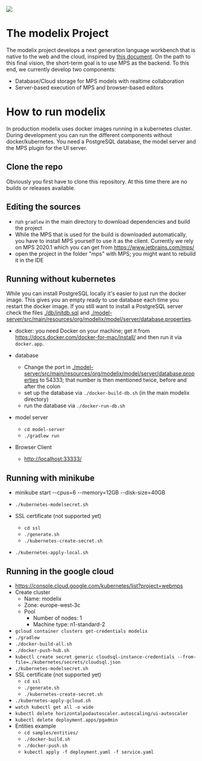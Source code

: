 <a href="https://build.mbeddr.com/project.html?projectId=WebMps_WebMpsBuild&tab=projectOverview"><img src="http://build.mbeddr.com/app/rest/builds/buildType:(id:WebMps_WebMpsBuild)/statusIcon"/></a>


# The modelix Project

The modelix project develops a next generation language workbench that is native to the web and the cloud, inspired by [this document](http://voelter.de/data/pub/APlatformForSystemsAndBusinessModeling.pdf). On the path to this final vision, the short-term goal is to use MPS as the backend. To this end, we currently develop two components:

* Database/Cloud storage for MPS models with realtime collaboration
* Server-based execution of MPS and browser-based editors

# How to run modelix

In production modelix uses docker images running in a kubernetes cluster.
During development you can run the different components without docker/kubernetes.
You need a PostgreSQL database, the model server and the MPS plugin for the UI server.

## Clone the repo

Obviously you first have to clone this repository. At this time there are no builds or releases available.


## Editing the sources

- run `gradlew` in the main directory to download dependencies and build the project
- While the MPS that is used for the build is downloaded automatically, you have to install MPS yourself to use it as the client. Currently we rely on MPS 2020.1 which you can get from https://www.jetbrains.com/mps/
- open the project in the folder "mps" with MPS; you might want to rebuild it in the IDE


## Running without kubernetes

While you can install PostgreSQL locally it's easier to just run the docker image.
This gives you an empty ready to use database each time you restart the docker image.
If you still want to install a PostgreSQL server check the files [./db/initdb.sql](./db/initdb.sql) and
[./model-server/src/main/resources/org/modelix/model/server/database.properties](./model-server/src/main/resources/org/modelix/model/server/database.properties). 

- docker: you need Docker on your machine; get it from https://docs.docker.com/docker-for-mac/install/ and then run it via `docker.app`.

- database
    - Change the port in [./model-server/src/main/resources/org/modelix/model/server/database.properties](./model-server/src/main/resources/org/modelix/model/server/database.properties) to 54333; that number is then mentioned twice, before and after the colon
    - set up the database via `./docker-build-db.sh` (in the main modelix directory)
    - run the database via `./docker-run-db.sh`
- model server
    - `cd model-server`
    - `./gradlew run`
- Browser Client
    - <http://localhost:33333/>

## Running with minikube

- minikube start --cpus=6 --memory=12GB --disk-size=40GB

- `./kubernetes-modelsecret.sh`
- SSL certificate (not supported yet)
    - `cd ssl`
    - `./generate.sh`
    - `./kubernetes-create-secret.sh`
- `./kubernetes-apply-local.sh`

## Running in the google cloud

- https://console.cloud.google.com/kubernetes/list?project=webmps
- Create cluster
    - Name: modelix
    - Zone: europe-west-3c
    - Pool
        - Number of nodes: 1
        - Machine type: n1-standard-2
- `gcloud container clusters get-credentials modelix`
- `./gradlew`
- `./docker-build-all.sh`
- `./docker-push-hub.sh`
- `kubectl create secret generic cloudsql-instance-credentials --from-file=./kubernetes/secrets/cloudsql.json`
- `./kubernetes-modelsecret.sh`
- SSL certificate (not supported yet)
    - `cd ssl`
    - `./generate.sh`
    - `./kubernetes-create-secret.sh`
- `./kubernetes-apply-gcloud.sh`
- `watch kubectl get all -o wide`
- `kubectl delete horizontalpodautoscaler.autoscaling/ui-autoscaler`
- `kubectl delete deployment.apps/pgadmin`
- Entities example
    - `cd samples/entities/`
    - `./docker-build.sh`
    - `./docker-push.sh`
    - `kubectl apply -f deployment.yaml -f service.yaml`

